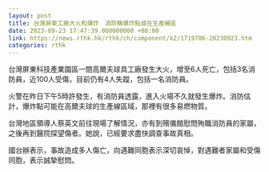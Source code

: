 ```yaml
---
layout: post
title: 台灣屏東工廠大火和爆炸　消防稱爆炸點或在生產線區
date: 2023-09-23 17:47:39.000000000 +08:00
link: https://news.rthk.hk/rthk/ch/component/k2/1719706-20230923.htm
categories: rthk
---
```


台灣屏東科技產業園區一間高爾夫球具工廠發生大火，增至6人死亡，包括3名消防員，近100人受傷，目前仍有4人失蹤，包括一名消防員。

火警在昨日下午5時許發生，有消防員透露，進入火場不久就發生爆炸。消防估計，爆炸點可能在高爾夫球的生產線區域，那裡有很多易燃物質。

台灣地區領導人蔡英文前往現場了解情況，亦有到殯儀館慰問殉職消防員的家屬，之後再到醫院探望傷者。她說，已經要求盡快調查事故真相。

國台辦表示，事故造成多人傷亡，向遇難同胞表示深切哀悼，對遇難者家屬和受傷同胞，表示誠摯慰問。
